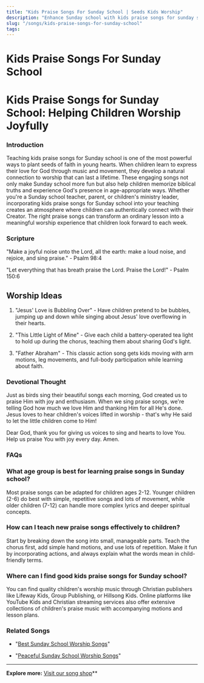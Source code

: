 ```yaml
---
title: "Kids Praise Songs For Sunday School | Seeds Kids Worship"
description: "Enhance Sunday school with kids praise songs for sunday school that teach faith through music. Educational worship resources for children."
slug: "/songs/kids-praise-songs-for-sunday-school"
tags:
---
```


# Kids Praise Songs For Sunday School

# Kids Praise Songs for Sunday School: Helping Children Worship Joyfully

### Introduction
Teaching kids praise songs for Sunday school is one of the most powerful ways to plant seeds of faith in young hearts. When children learn to express their love for God through music and movement, they develop a natural connection to worship that can last a lifetime. These engaging songs not only make Sunday school more fun but also help children memorize biblical truths and experience God's presence in age-appropriate ways. Whether you're a Sunday school teacher, parent, or children's ministry leader, incorporating kids praise songs for Sunday school into your teaching creates an atmosphere where children can authentically connect with their Creator. The right praise songs can transform an ordinary lesson into a meaningful worship experience that children look forward to each week.

### Scripture
"Make a joyful noise unto the Lord, all the earth: make a loud noise, and rejoice, and sing praise." - Psalm 98:4

"Let everything that has breath praise the Lord. Praise the Lord!" - Psalm 150:6

## Worship Ideas
1. "Jesus' Love is Bubbling Over" - Have children pretend to be bubbles, jumping up and down while singing about Jesus' love overflowing in their hearts.

2. "This Little Light of Mine" - Give each child a battery-operated tea light to hold up during the chorus, teaching them about sharing God's light.

3. "Father Abraham" - This classic action song gets kids moving with arm motions, leg movements, and full-body participation while learning about faith.

### Devotional Thought
Just as birds sing their beautiful songs each morning, God created us to praise Him with joy and enthusiasm. When we sing praise songs, we're telling God how much we love Him and thanking Him for all He's done. Jesus loves to hear children's voices lifted in worship - that's why He said to let the little children come to Him!

Dear God, thank you for giving us voices to sing and hearts to love You. Help us praise You with joy every day. Amen.

### FAQs

### What age group is best for learning praise songs in Sunday school?
Most praise songs can be adapted for children ages 2-12. Younger children (2-6) do best with simple, repetitive songs and lots of movement, while older children (7-12) can handle more complex lyrics and deeper spiritual concepts.

### How can I teach new praise songs effectively to children?
Start by breaking down the song into small, manageable parts. Teach the chorus first, add simple hand motions, and use lots of repetition. Make it fun by incorporating actions, and always explain what the words mean in child-friendly terms.

### Where can I find good kids praise songs for Sunday school?
You can find quality children's worship music through Christian publishers like Lifeway Kids, Group Publishing, or Hillsong Kids. Online platforms like YouTube Kids and Christian streaming services also offer extensive collections of children's praise music with accompanying motions and lesson plans.

### Related Songs

- "[Best Sunday School Worship Songs](/songs/best-sunday-school-worship-songs/)"

- "[Peaceful Sunday School Worship Songs](/songs/peaceful-sunday-school-worship-songs/)"

---

**Explore more:** [Visit our song shop](https://seedskidsworship.com/shop)**

<!-- Schema Markup -->
<script type="application/ld+json">
{
  "@context": "https://schema.org",
  "@type": "MusicRecording",
  "name": "Kids Praise Songs For Sunday School",
  "byArtist": {
    "@type": "MusicGroup",
    "name": "Seeds Kids Worship"
  },
  "isFamilyFriendly": true,
  "url": "https://seedskidsworship.com/songs/kids-praise-songs-for-sunday-school/"
}
</script>